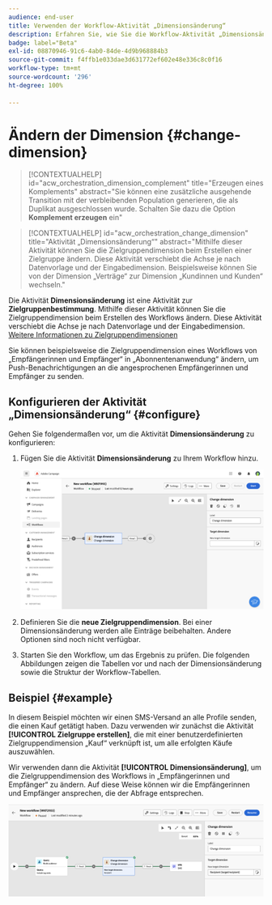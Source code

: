 ```yaml
---
audience: end-user
title: Verwenden der Workflow-Aktivität „Dimensionsänderung“
description: Erfahren Sie, wie Sie die Workflow-Aktivität „Dimensionsänderung“ verwenden
badge: label="Beta"
exl-id: 08870946-91c6-4ab0-84de-4d9b968884b3
source-git-commit: f4ffb1e033dae3d631772ef602e48e336c8c0f16
workflow-type: tm+mt
source-wordcount: '296'
ht-degree: 100%

---
```


# Ändern der Dimension {#change-dimension}

>[!CONTEXTUALHELP]
>id="acw_orchestration_dimension_complement"
>title="Erzeugen eines Komplements"
>abstract="Sie können eine zusätzliche ausgehende Transition mit der verbleibenden Population generieren, die als Duplikat ausgeschlossen wurde. Schalten Sie dazu die Option **Komplement erzeugen** ein"

>[!CONTEXTUALHELP]
>id="acw_orchestration_change_dimension"
>title="Aktivität „Dimensionsänderung“"
>abstract="Mithilfe dieser Aktivität können Sie die Zielgruppendimension beim Erstellen einer Zielgruppe ändern. Diese Aktivität verschiebt die Achse je nach Datenvorlage und der Eingabedimension. Beispielsweise können Sie von der Dimension „Verträge“ zur Dimension „Kundinnen und Kunden“ wechseln."

Die Aktivität **Dimensionsänderung** ist eine Aktivität zur **Zielgruppenbestimmung**. Mithilfe dieser Aktivität können Sie die Zielgruppendimension beim Erstellen des Workflows ändern. Diese Aktivität verschiebt die Achse je nach Datenvorlage und der Eingabedimension. [Weitere Informationen zu Zielgruppendimensionen](../../audience/about-recipients.md#targeting-dimensions)

Sie können beispielsweise die Zielgruppendimension eines Workflows von „Empfängerinnen und Empfänger“ in „Abonnentenanwendung“ ändern, um Push-Benachrichtigungen an die angesprochenen Empfängerinnen und Empfänger zu senden.

## Konfigurieren der Aktivität „Dimensionsänderung“ {#configure}

Gehen Sie folgendermaßen vor, um die Aktivität **Dimensionsänderung** zu konfigurieren:

1. Fügen Sie die Aktivität **Dimensionsänderung** zu Ihrem Workflow hinzu.

   ![](../assets/workflow-change-dimension.png)

1. Definieren Sie die **neue Zielgruppendimension**. Bei einer Dimensionsänderung werden alle Einträge beibehalten. Andere Optionen sind noch nicht verfügbar.

1. Starten Sie den Workflow, um das Ergebnis zu prüfen. Die folgenden Abbildungen zeigen die Tabellen vor und nach der Dimensionsänderung sowie die Struktur der Workflow-Tabellen.

## Beispiel {#example}

In diesem Beispiel möchten wir einen SMS-Versand an alle Profile senden, die einen Kauf getätigt haben. Dazu verwenden wir zunächst die Aktivität **[!UICONTROL Zielgruppe erstellen]**, die mit einer benutzerdefinierten Zielgruppendimension „Kauf“ verknüpft ist, um alle erfolgten Käufe auszuwählen.

Wir verwenden dann die Aktivität **[!UICONTROL Dimensionsänderung]**, um die Zielgruppendimension des Workflows in „Empfängerinnen und Empfänger“ zu ändern. Auf diese Weise können wir die Empfängerinnen und Empfänger ansprechen, die der Abfrage entsprechen.

![](../assets/workflow-change-dimension-example.png)
